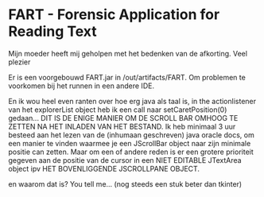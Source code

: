 # FART - Forensic Application for Reading Text

Mijn moeder heeft mij geholpen met het bedenken van de afkorting.
Veel plezier

Er is een voorgebouwd FART.jar in /out/artifacts/FART. Om problemen te voorkomen bij het runnen in een andere IDE. 

En ik wou heel even ranten over hoe erg java als taal is, in the actionlistener van het explorerList object heb ik een call naar setCaretPosition(0) gedaan...
DIT IS DE ENIGE MANIER OM DE SCROLL BAR OMHOOG TE ZETTEN NA HET INLADEN VAN HET BESTAND. Ik heb minimaal 3 uur besteed aan het lezen van de (inhumaan geschreven) java oracle docs, om een manier te vinden waarmee je een JScrollBar object naar zijn minimale positie can zetten. Maar om een of andere reden is er een grotere prioriteit gegeven aan de positie van de cursor in een NIET EDITABLE JTextArea object ipv HET BOVENLIGGENDE JSCROLLPANE OBJECT.

en waarom dat is? You tell me...
(nog steeds een stuk beter dan tkinter)
